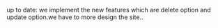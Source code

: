 up to date:
we implement the new features which are delete option and update option.we have to more design  the site.. 
